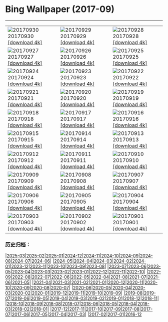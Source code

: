 # Bing Wallpaper (2017-09)
**************

<table><tr><td><img src="https://www.bing.com/az/hprichbg/rb/SitanaPonticeriana_EN-US10921478705_1920x1080.jpg" alt="20170930"> 20170930 <a href="https://www.bing.com/az/hprichbg/rb/SitanaPonticeriana_EN-US10921478705_UHD.jpg">[download 4k]</a></td><td><img src="https://www.bing.com/az/hprichbg/rb/LittleAuks_EN-US10291231387_1920x1080.jpg" alt="20170929"> 20170929 <a href="https://www.bing.com/az/hprichbg/rb/LittleAuks_EN-US10291231387_UHD.jpg">[download 4k]</a></td><td><img src="https://www.bing.com/az/hprichbg/rb/MtIbukiyama_EN-US6882861958_1920x1080.jpg" alt="20170928"> 20170928 <a href="https://www.bing.com/az/hprichbg/rb/MtIbukiyama_EN-US6882861958_UHD.jpg">[download 4k]</a></td></tr><tr><td><img src="https://www.bing.com/az/hprichbg/rb/LakePukaki_EN-US9412206565_1920x1080.jpg" alt="20170927"> 20170927 <a href="https://www.bing.com/az/hprichbg/rb/LakePukaki_EN-US9412206565_UHD.jpg">[download 4k]</a></td><td><img src="https://www.bing.com/az/hprichbg/rb/TurpanDepression_EN-US12371339737_1920x1080.jpg" alt="20170926"> 20170926 <a href="https://www.bing.com/az/hprichbg/rb/TurpanDepression_EN-US12371339737_UHD.jpg">[download 4k]</a></td><td><img src="https://www.bing.com/az/hprichbg/rb/PrecipiceLake_EN-US10954292570_1920x1080.jpg" alt="20170925"> 20170925 <a href="https://www.bing.com/az/hprichbg/rb/PrecipiceLake_EN-US10954292570_UHD.jpg">[download 4k]</a></td></tr><tr><td><img src="https://www.bing.com/az/hprichbg/rb/ErfurtOktoberfest_EN-US12154451896_1920x1080.jpg" alt="20170924"> 20170924 <a href="https://www.bing.com/az/hprichbg/rb/ErfurtOktoberfest_EN-US12154451896_UHD.jpg">[download 4k]</a></td><td><img src="https://www.bing.com/az/hprichbg/rb/NestingRabbit_EN-US12646294176_1920x1080.jpg" alt="20170923"> 20170923 <a href="https://www.bing.com/az/hprichbg/rb/NestingRabbit_EN-US12646294176_UHD.jpg">[download 4k]</a></td><td><img src="https://www.bing.com/az/hprichbg/rb/DollySods_EN-US9021857432_1920x1080.jpg" alt="20170922"> 20170922 <a href="https://www.bing.com/az/hprichbg/rb/DollySods_EN-US9021857432_UHD.jpg">[download 4k]</a></td></tr><tr><td><img src="https://www.bing.com/az/hprichbg/rb/CorricellaMarina_EN-US12546365116_1920x1080.jpg" alt="20170921"> 20170921 <a href="https://www.bing.com/az/hprichbg/rb/CorricellaMarina_EN-US12546365116_UHD.jpg">[download 4k]</a></td><td><img src="https://www.bing.com/az/hprichbg/rb/RotenbergVineyards_EN-US11270850012_1920x1080.jpg" alt="20170920"> 20170920 <a href="https://www.bing.com/az/hprichbg/rb/RotenbergVineyards_EN-US11270850012_UHD.jpg">[download 4k]</a></td><td><img src="https://www.bing.com/az/hprichbg/rb/Sparrowhawk_EN-US9288842659_1920x1080.jpg" alt="20170919"> 20170919 <a href="https://www.bing.com/az/hprichbg/rb/Sparrowhawk_EN-US9288842659_UHD.jpg">[download 4k]</a></td></tr><tr><td><img src="https://www.bing.com/az/hprichbg/rb/AlgaeRocks_EN-US13964069883_1920x1080.jpg" alt="20170918"> 20170918 <a href="https://www.bing.com/az/hprichbg/rb/AlgaeRocks_EN-US13964069883_UHD.jpg">[download 4k]</a></td><td><img src="https://www.bing.com/az/hprichbg/rb/IndependenceHall_EN-US12339589148_1920x1080.jpg" alt="20170917"> 20170917 <a href="https://www.bing.com/az/hprichbg/rb/IndependenceHall_EN-US12339589148_UHD.jpg">[download 4k]</a></td><td><img src="https://www.bing.com/az/hprichbg/rb/KonikHorses_EN-US10997581740_1920x1080.jpg" alt="20170916"> 20170916 <a href="https://www.bing.com/az/hprichbg/rb/KonikHorses_EN-US10997581740_UHD.jpg">[download 4k]</a></td></tr><tr><td><img src="https://www.bing.com/az/hprichbg/rb/ThamesEstuaryNASA_EN-US14188404911_1920x1080.jpg" alt="20170915"> 20170915 <a href="https://www.bing.com/az/hprichbg/rb/ThamesEstuaryNASA_EN-US14188404911_UHD.jpg">[download 4k]</a></td><td><img src="https://www.bing.com/az/hprichbg/rb/CityPalace_EN-US9171066488_1920x1080.jpg" alt="20170914"> 20170914 <a href="https://www.bing.com/az/hprichbg/rb/CityPalace_EN-US9171066488_UHD.jpg">[download 4k]</a></td><td><img src="https://www.bing.com/az/hprichbg/rb/BandiagaraDogon_EN-US11747337209_1920x1080.jpg" alt="20170913"> 20170913 <a href="https://www.bing.com/az/hprichbg/rb/BandiagaraDogon_EN-US11747337209_UHD.jpg">[download 4k]</a></td></tr><tr><td><img src="https://www.bing.com/az/hprichbg/rb/CastlePointLH_EN-US13433910394_1920x1080.jpg" alt="20170912"> 20170912 <a href="https://www.bing.com/az/hprichbg/rb/CastlePointLH_EN-US13433910394_UHD.jpg">[download 4k]</a></td><td><img src="https://www.bing.com/az/hprichbg/rb/FDNY343_EN-US8191512432_1920x1080.jpg" alt="20170911"> 20170911 <a href="https://www.bing.com/az/hprichbg/rb/FDNY343_EN-US8191512432_UHD.jpg">[download 4k]</a></td><td><img src="https://www.bing.com/az/hprichbg/rb/PuntaEspinosa_EN-US12660083085_1920x1080.jpg" alt="20170910"> 20170910 <a href="https://www.bing.com/az/hprichbg/rb/PuntaEspinosa_EN-US12660083085_UHD.jpg">[download 4k]</a></td></tr><tr><td><img src="https://www.bing.com/az/hprichbg/rb/StorkCliffs_EN-US11006532238_1920x1080.jpg" alt="20170909"> 20170909 <a href="https://www.bing.com/az/hprichbg/rb/StorkCliffs_EN-US11006532238_UHD.jpg">[download 4k]</a></td><td><img src="https://www.bing.com/az/hprichbg/rb/PeabodyLibrary_EN-US9475175779_1920x1080.jpg" alt="20170908"> 20170908 <a href="https://www.bing.com/az/hprichbg/rb/PeabodyLibrary_EN-US9475175779_UHD.jpg">[download 4k]</a></td><td><img src="https://www.bing.com/az/hprichbg/rb/CrailHarbour_EN-US9191394748_1920x1080.jpg" alt="20170907"> 20170907 <a href="https://www.bing.com/az/hprichbg/rb/CrailHarbour_EN-US9191394748_UHD.jpg">[download 4k]</a></td></tr><tr><td><img src="https://www.bing.com/az/hprichbg/rb/SneffelsRange_EN-US9227240987_1920x1080.jpg" alt="20170906"> 20170906 <a href="https://www.bing.com/az/hprichbg/rb/SneffelsRange_EN-US9227240987_UHD.jpg">[download 4k]</a></td><td><img src="https://www.bing.com/az/hprichbg/rb/DosOjos_EN-US11313156087_1920x1080.jpg" alt="20170905"> 20170905 <a href="https://www.bing.com/az/hprichbg/rb/DosOjos_EN-US11313156087_UHD.jpg">[download 4k]</a></td><td><img src="https://www.bing.com/az/hprichbg/rb/DomeRestore_EN-US11335730910_1920x1080.jpg" alt="20170904"> 20170904 <a href="https://www.bing.com/az/hprichbg/rb/DomeRestore_EN-US11335730910_UHD.jpg">[download 4k]</a></td></tr><tr><td><img src="https://www.bing.com/az/hprichbg/rb/SWFC_EN-US8629361490_1920x1080.jpg" alt="20170903"> 20170903 <a href="https://www.bing.com/az/hprichbg/rb/SWFC_EN-US8629361490_UHD.jpg">[download 4k]</a></td><td><img src="https://www.bing.com/az/hprichbg/rb/WestAU_EN-US11766903144_1920x1080.jpg" alt="20170902"> 20170902 <a href="https://www.bing.com/az/hprichbg/rb/WestAU_EN-US11766903144_UHD.jpg">[download 4k]</a></td><td><img src="https://www.bing.com/az/hprichbg/rb/PoenariCastle_EN-US8257480014_1920x1080.jpg" alt="20170901"> 20170901 <a href="https://www.bing.com/az/hprichbg/rb/PoenariCastle_EN-US8257480014_UHD.jpg">[download 4k]</a></td></tr></table>

### 历史归档：

|[2025-03](/../2025-03/2025-03.md)|[2025-02](/../2025-02/2025-02.md)|[2025-01](/../2025-01/2025-01.md)|[2024-12](/../2024-12/2024-12.md)|[2024-11](/../2024-11/2024-11.md)|[2024-10](/../2024-10/2024-10.md)|[2024-09](/../2024-09/2024-09.md)|[2024-08](/../2024-08/2024-08.md)|[2024-07](/../2024-07/2024-07.md)|[2024-06](/../2024-06/2024-06.md)|
|[2024-05](/../2024-05/2024-05.md)|[2024-04](/../2024-04/2024-04.md)|[2024-03](/../2024-03/2024-03.md)|[2024-02](/../2024-02/2024-02.md)|[2024-01](/../2024-01/2024-01.md)|[2023-12](/../2023-12/2023-12.md)|[2023-11](/../2023-11/2023-11.md)|[2023-10](/../2023-10/2023-10.md)|[2023-09](/../2023-09/2023-09.md)|[2023-08](/../2023-08/2023-08.md)|
|[2023-07](/../2023-07/2023-07.md)|[2023-06](/../2023-06/2023-06.md)|[2023-05](/../2023-05/2023-05.md)|[2023-04](/../2023-04/2023-04.md)|[2023-03](/../2023-03/2023-03.md)|[2023-02](/../2023-02/2023-02.md)|[2023-01](/../2023-01/2023-01.md)|[2022-12](/../2022-12/2022-12.md)|[2022-11](/../2022-11/2022-11.md)|[2022-10](/../2022-10/2022-10.md)|
|[2022-09](/../2022-09/2022-09.md)|[2022-08](/../2022-08/2022-08.md)|[2022-07](/../2022-07/2022-07.md)|[2022-06](/../2022-06/2022-06.md)|[2022-05](/../2022-05/2022-05.md)|[2022-04](/../2022-04/2022-04.md)|[2021-08](/../2021-08/2021-08.md)|[2021-07](/../2021-07/2021-07.md)|[2021-06](/../2021-06/2021-06.md)|[2021-05](/../2021-05/2021-05.md)|
|[2021-04](/../2021-04/2021-04.md)|[2021-03](/../2021-03/2021-03.md)|[2021-02](/../2021-02/2021-02.md)|[2021-01](/../2021-01/2021-01.md)|[2020-12](/../2020-12/2020-12.md)|[2020-11](/../2020-11/2020-11.md)|[2020-10](/../2020-10/2020-10.md)|[2020-09](/../2020-09/2020-09.md)|[2020-08](/../2020-08/2020-08.md)|[2020-07](/../2020-07/2020-07.md)|
|[2020-06](/../2020-06/2020-06.md)|[2020-05](/../2020-05/2020-05.md)|[2020-04](/../2020-04/2020-04.md)|[2020-03](/../2020-03/2020-03.md)|[2020-02](/../2020-02/2020-02.md)|[2020-01](/../2020-01/2020-01.md)|[2019-12](/../2019-12/2019-12.md)|[2019-11](/../2019-11/2019-11.md)|[2019-10](/../2019-10/2019-10.md)|[2019-09](/../2019-09/2019-09.md)|
|[2019-08](/../2019-08/2019-08.md)|[2019-07](/../2019-07/2019-07.md)|[2019-06](/../2019-06/2019-06.md)|[2019-05](/../2019-05/2019-05.md)|[2019-04](/../2019-04/2019-04.md)|[2019-03](/../2019-03/2019-03.md)|[2019-02](/../2019-02/2019-02.md)|[2019-01](/../2019-01/2019-01.md)|[2018-12](/../2018-12/2018-12.md)|[2018-11](/../2018-11/2018-11.md)|
|[2018-10](/../2018-10/2018-10.md)|[2018-09](/../2018-09/2018-09.md)|[2018-08](/../2018-08/2018-08.md)|[2018-07](/../2018-07/2018-07.md)|[2018-06](/../2018-06/2018-06.md)|[2018-05](/../2018-05/2018-05.md)|[2018-04](/../2018-04/2018-04.md)|[2018-03](/../2018-03/2018-03.md)|[2018-02](/../2018-02/2018-02.md)|[2018-01](/../2018-01/2018-01.md)|
|[2017-12](/../2017-12/2017-12.md)|[2017-11](/../2017-11/2017-11.md)|[2017-10](/../2017-10/2017-10.md)|[2017-09](/2017-09.md)|[2017-08](/../2017-08/2017-08.md)|[2017-07](/../2017-07/2017-07.md)|[2017-06](/../2017-06/2017-06.md)|[2017-05](/../2017-05/2017-05.md)|[2017-04](/../2017-04/2017-04.md)|[2017-03](/../2017-03/2017-03.md)|
|[2017-02](/../2017-02/2017-02.md)|[2017-01](/../2017-01/2017-01.md)|[2016-12](/../2016-12/2016-12.md)